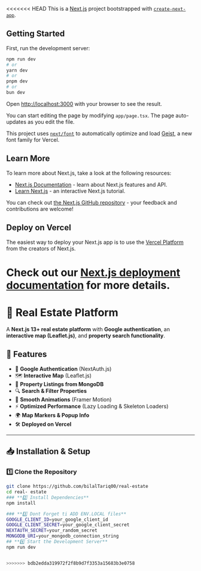 <<<<<<< HEAD
This is a [Next.js](https://nextjs.org) project bootstrapped with [`create-next-app`](https://nextjs.org/docs/app/api-reference/cli/create-next-app).

## Getting Started

First, run the development server:

```bash
npm run dev
# or
yarn dev
# or
pnpm dev
# or
bun dev
```

Open [http://localhost:3000](http://localhost:3000) with your browser to see the result.

You can start editing the page by modifying `app/page.tsx`. The page auto-updates as you edit the file.

This project uses [`next/font`](https://nextjs.org/docs/app/building-your-application/optimizing/fonts) to automatically optimize and load [Geist](https://vercel.com/font), a new font family for Vercel.

## Learn More

To learn more about Next.js, take a look at the following resources:

- [Next.js Documentation](https://nextjs.org/docs) - learn about Next.js features and API.
- [Learn Next.js](https://nextjs.org/learn) - an interactive Next.js tutorial.

You can check out [the Next.js GitHub repository](https://github.com/vercel/next.js) - your feedback and contributions are welcome!

## Deploy on Vercel

The easiest way to deploy your Next.js app is to use the [Vercel Platform](https://vercel.com/new?utm_medium=default-template&filter=next.js&utm_source=create-next-app&utm_campaign=create-next-app-readme) from the creators of Next.js.

Check out our [Next.js deployment documentation](https://nextjs.org/docs/app/building-your-application/deploying) for more details.
=======
# 🏡 Real Estate Platform

A **Next.js 13+ real estate platform** with **Google authentication**, an **interactive map (Leaflet.js)**, and **property search functionality**.

## 🚀 Features

- 🔐 **Google Authentication** (NextAuth.js)
- 🗺️ **Interactive Map** (Leaflet.js)
- 🏡 **Property Listings from MongoDB**
- 🔍 **Search & Filter Properties**
- 🎨 **Smooth Animations** (Framer Motion)
- ⚡ **Optimized Performance** (Lazy Loading & Skeleton Loaders)
- 🌍 **Map Markers & Popup Info**
- 🛠 **Deployed on Vercel**

---

## 📥 Installation & Setup

### **1️⃣ Clone the Repository**
```sh
git clone https://github.com/bilalTariq00/real-estate
cd real- estate
### **2️⃣ Install Dependencies**
npm install

### **3️⃣ Dont Forget ti ADD ENV.LOCAL files**
GOOGLE_CLIENT_ID=your_google_client_id
GOOGLE_CLIENT_SECRET=your_google_client_secret
NEXTAUTH_SECRET=your_random_secret
MONGODB_URI=your_mongodb_connection_string
## **4️⃣ Start the Development Server**
npm run dev


>>>>>>> bdb2edda319972f2f8b9d7f3353a15683b3e0758
